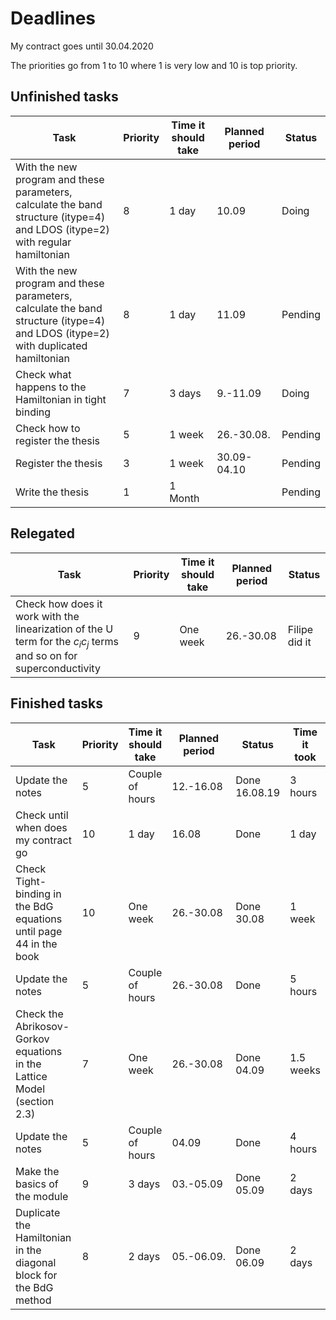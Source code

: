 # Deadlines

My contract goes until 30.04.2020

The priorities go from 1 to 10 where 1 is very low and 10 is top priority.

## Unfinished tasks

| Task | Priority | Time it should take | Planned period | Status |
|------|----------|---------------------|----------------|--------|
|With the new program and these parameters, calculate the band structure (itype=4) and LDOS (itype=2) with regular hamiltonian | 8 | 1 day | 10.09 | Doing |
|With the new program and these parameters, calculate the band structure (itype=4) and LDOS (itype=2) with duplicated hamiltonian| 8 | 1 day | 11.09 | Pending |
|Check what happens to the Hamiltonian in tight binding | 7 | 3 days| 9.-11.09| Doing |
| Check how to register the thesis | 5 | 1 week | 26.-30.08.| Pending |
| Register the thesis | 3 | 1 week | 30.09-04.10 | Pending |
| Write the thesis | 1 | 1 Month | | Pending |

## Relegated

| Task | Priority | Time it should take | Planned period | Status |
|------|----------|---------------------|----------------|--------|
|Check how does it work with the linearization of the U term for the $c_i c_j$ terms and so on for superconductivity| 9 | One week | 26.-30.08| Filipe did it |


## Finished tasks

| Task | Priority | Time it should take | Planned period | Status |Time it took|
|------|----------|---------------------|----------------|--------|------------|
| Update the notes | 5 | Couple of hours | 12.-16.08 | Done 16.08.19 | 3 hours |
| Check until when does my contract go | 10 | 1 day | 16.08 | Done | 1 day |
|Check Tight-binding in the BdG equations until page 44 in the book| 10 | One week | 26.-30.08| Done 30.08 | 1 week |
| Update the notes | 5 | Couple of hours | 26.-30.08 | Done | 5 hours |
|Check the Abrikosov-Gorkov equations in the Lattice Model (section 2.3)| 7 | One week | 26.-30.08| Done 04.09 | 1.5 weeks |
| Update the notes | 5 | Couple of hours | 04.09 | Done | 4 hours |
| Make the basics of the module | 9 | 3 days | 03.-05.09 | Done 05.09 | 2 days |
| Duplicate the Hamiltonian in the diagonal block for the BdG method | 8 | 2 days | 05.-06.09.| Done 06.09 | 2 days |
